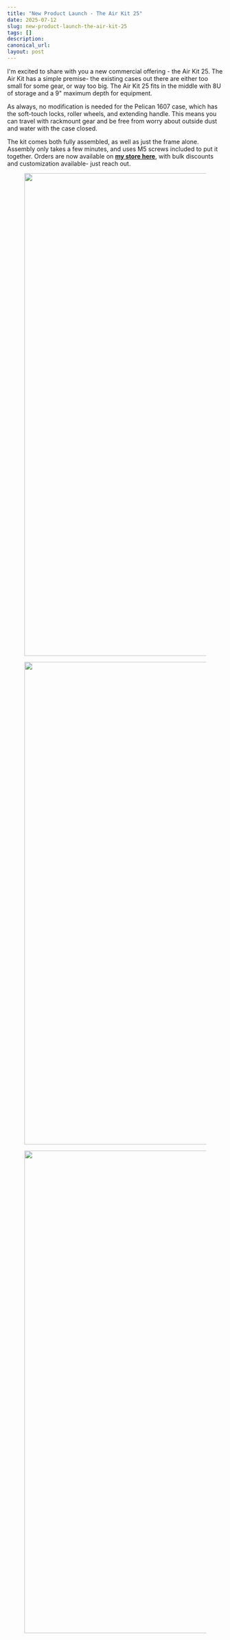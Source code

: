```yaml
---
title: "New Product Launch - The Air Kit 25"
date: 2025-07-12
slug: new-product-launch-the-air-kit-25
tags: []
description: 
canonical_url: 
layout: post
---
```

<p>I'm excited to share with you a new commercial offering - the Air Kit 25.  The Air Kit has a simple premise- the existing cases out there are either too small for some gear, or way too big.  The Air Kit 25 fits in the middle with 8U of storage and a 9" maximum depth for equipment.</p><p>As always, no modification is needed for the Pelican 1607 case, which has the soft-touch locks, roller wheels, and extending handle.  This means you can travel with rackmount gear and be free from worry about outside dust and water with the case closed.</p><p>The kit comes both fully assembled, as well as just the frame alone.  Assembly only takes a few minutes, and uses M5 screws included to put it together.  Orders are now available on <a href="https://www.etsy.com/listing/4334329456/rugged-8u-rackmount-travel-case-air-kit" rel="noreferrer"><strong>my store here</strong></a>, with bulk discounts and customization available- just reach out.</p><figure class="kg-card kg-image-card"><img src="__GHOST_URL__/content/images/2025/07/DSC03812-2.jpeg" class="kg-image" alt="" loading="lazy" width="2000" height="1125" srcset="__GHOST_URL__/content/images/size/w600/2025/07/DSC03812-2.jpeg 600w, __GHOST_URL__/content/images/size/w1000/2025/07/DSC03812-2.jpeg 1000w, __GHOST_URL__/content/images/size/w1600/2025/07/DSC03812-2.jpeg 1600w, __GHOST_URL__/content/images/size/w2400/2025/07/DSC03812-2.jpeg 2400w" sizes="(min-width: 720px) 720px"></figure><figure class="kg-card kg-image-card"><img src="__GHOST_URL__/content/images/2025/07/DSC03809-1.jpeg" class="kg-image" alt="" loading="lazy" width="2000" height="1125" srcset="__GHOST_URL__/content/images/size/w600/2025/07/DSC03809-1.jpeg 600w, __GHOST_URL__/content/images/size/w1000/2025/07/DSC03809-1.jpeg 1000w, __GHOST_URL__/content/images/size/w1600/2025/07/DSC03809-1.jpeg 1600w, __GHOST_URL__/content/images/size/w2400/2025/07/DSC03809-1.jpeg 2400w" sizes="(min-width: 720px) 720px"></figure><figure class="kg-card kg-image-card"><img src="__GHOST_URL__/content/images/2025/07/DSC03810-1.jpeg" class="kg-image" alt="" loading="lazy" width="2000" height="1125" srcset="__GHOST_URL__/content/images/size/w600/2025/07/DSC03810-1.jpeg 600w, __GHOST_URL__/content/images/size/w1000/2025/07/DSC03810-1.jpeg 1000w, __GHOST_URL__/content/images/size/w1600/2025/07/DSC03810-1.jpeg 1600w, __GHOST_URL__/content/images/size/w2400/2025/07/DSC03810-1.jpeg 2400w" sizes="(min-width: 720px) 720px"></figure>
